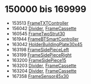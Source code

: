 # 150000 bis 169999
- 153513 [FrameTXTController](Elements/FrameTXTController.md)
- 156042 [Divider](ModelBase/Divider.md), [FrameCassette](Elements/FrameCassette.md)
- 160545 [FrameTwoStrut30](Elements/FrameTwoStrut30.md)
- 161944 [FrameBTSmartController](Elements/FrameBTSmartController.md)
- 163042 [HolderBuildingPlate30x45](Elements/HolderBuildingPlate30x45.md)
- 163198 [FrameSidePieceLeft](Elements/FrameSidePieceLeft.md)
- 163199 [FrameSidePieceRight](Elements/FrameSidePieceRight.md)
- 163200 [FrameSidePiece15](Elements/FrameSidePiece15.md)
- 163203 [Divider](ModelBase/Divider.md), [FrameCassette](Elements/FrameCassette.md)
- 163204 [Divider](ModelBase/Divider.md), [FrameCassette](Elements/FrameCassette.md)
- 167358 [FrameSensor45x30](Elements/FrameSensor45x30.md)
